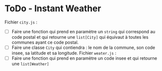# ToDo - Instant Weather
Fichier `city.js` :
  - [ ] Faire une fonction qui prend en paramètre un `string` qui correspond au code postal et qui retourne une `list[City]` qui équivaut à toutes les communes ayant ce code postal.
  - [ ] Faire une classe `City` qui contiendra : le nom de la commune, son code insee, sa latitude et sa longitude.
Fichier `weater.js` :
  - [ ] Faire une fonction qui prend en paramètre un code insee et qui retourne une `list[Weather]`
